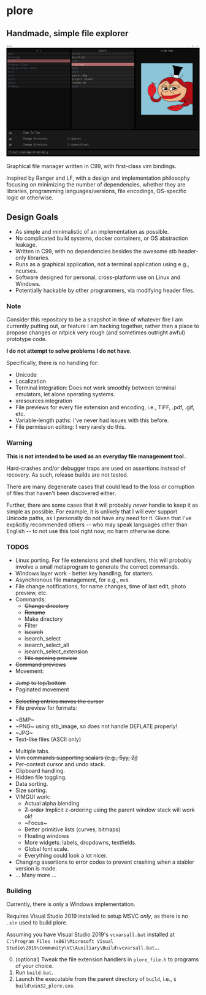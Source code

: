 # plore
## Handmade, simple file explorer
![plore 0.1.2](docs/plore-v-0-1-2.png)

Graphical file manager written in C99, with first-class vim bindings. 

Inspired by Ranger and LF, with a design and implementation philosophy focusing on minimizing the number of dependencies, whether they are libraries, programming languages/versions, file encodings, OS-specific logic or otherwise.

## Design Goals
* As simple and minimalistic of an implementation as possible. 
* No complicated build systems, docker containers, or OS abstraction leakage.
* Written in C99, with no dependencies besides the awesome stb header-only libraries.
* Runs as a graphical application, not a terminal application using e.g., ncurses.
* Software designed for personal, cross-platform use on Linux and Windows.
* Potentially hackable by other programmers, via modifying header files.

### Note
Consider this repository to be a snapshot in time of whatever fire I am currently putting out, or feature I am hacking together, rather then a place to propose changes or nitpick very rough (and sometimes outright awful) prototype code.

**I do not attempt to solve problems I do not have**. 

Specifically, there is no handling for:
- Unicode
- Localization
- Terminal integration: Does not work smoothly between terminal emulators, let alone operating systems.
- xresources integration
- File previews for every file extension and encoding, i.e., TIFF, .pdf, .gif, etc.
- Variable-length paths: I've never had issues with this before.
- File permission editing: I very rarely do this.

### Warning 
**This is not intended to be used as an everyday file management tool.**.

Hard-crashes and/or debugger traps are used on assertions instead of recovery. As such, release builds are not tested.

There are many degenerate cases that could lead to the loss or corruption of files that haven't been discovered either.

Further, there are some cases that it will probably *never* handle to keep it as simple as possible. 
For example, it is unlikely that I will ever support Unicode paths, as I personally do not have any need for it. Given that I've explicitly recommended others -- who may speak languages other than English -- to not use this tool right now, no harm otherwise done.

### TODOS
* Linux porting.
  For file extensions and shell handlers, this will probably involve a small metaprogram to generate the correct commands.
* Windows layer work - better key handling, for starters.
* Asynchronous file management, for e.g., `mv`s.
* File change notifications, for name changes, time of last edit, photo preview, etc.
* Commands:
   - ~~Change directory~~
   - ~~Rename~~
   - Make directory
   - Filter
   - ~~isearch~~
   - isearch_select
   - isearch_select_all
   - isearch_select_extension
   - ~~File opening preview~~
* ~~Command previews~~
* Movement:
- ~~Jump to top/bottom~~
- Paginated movement
* ~~Selecting entries moves the cursor~~
* File preview for formats:
- ~BMP~
- ~PNG~ using stb_image, so does not handle DEFLATE properly!
- ~JPG~
- Text-like files (ASCII only)
* Multiple tabs.
* ~~Vim commands supporting scalars (e.g., 5yy, 2j)~~
* Per-context cursor and undo stack.
* Clipboard handling.
* Hidden file toggling.
* Data sorting.
* Size sorting.
* VIMGUI work:
   - Actual alpha blending 
   - ~~Z-order~~ Implicit z-ordering using the parent window stack will work ok!
   - ~Focus~
   - Better primitive lists (curves, bitmaps)
   - Floating windows
   - More widgets: labels, dropdowns, textfields.
   - Global font scale.
   - Everything could look a lot nicer.
* Changing assertions to error codes to prevent crashing when a stabler version is made.
* ... Many more ...

### Building
Currently, there is only a Windows implementation.

Requires Visual Studio 2019 installed to setup MSVC _only_, as there is no `.sln` used to build plore.

Assuming you have Visual Studio 2019's `vcvarsall.bat` installed at `C:\Program Files (x86)\Microsoft Visual Studio\2019\Community\VC\Auxiliary\Build\vcvarsall.bat`...

0. (optional) Tweak the file extension handlers in `plore_file.h` to programs of your choice.
1. Run `build.bat`.
2. Launch the executable from the parent directory of `build`, i.e., `$ build\win32_plore.exe`.

